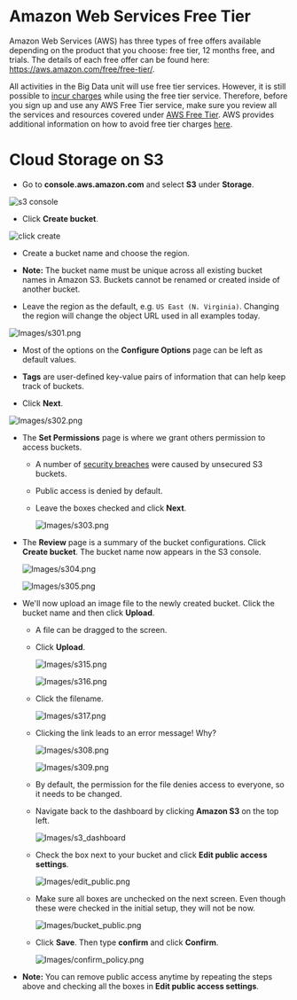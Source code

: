 # Amazon Web Services Free Tier
Amazon Web Services (AWS) has three types of free offers available depending on the product that you choose: free tier, 12 months free, and trials. The details of each free offer can be found here: https://aws.amazon.com/free/free-tier/.

All activities in the Big Data unit will use free tier services. However, it is still possible to [incur charges](https://aws.amazon.com/getting-started/hands-on/control-your-costs-free-tier-budgets/) while using the free tier service. Therefore, before you sign up and use any AWS Free Tier service, make sure you review all the services and resources covered under [AWS Free Tier](https://aws.amazon.com/free/). AWS provides additional information on how to avoid free tier charges [here](https://aws.amazon.com/getting-started/hands-on/control-your-costs-free-tier-budgets/).


# Cloud Storage on S3

* Go to **console.aws.amazon.com** and select **S3** under **Storage**.

![s3 console](Images/s3_console.png)

* Click **Create bucket**.

![click create](Images/create_bucket.png)

* Create a bucket name and choose the region.

* **Note:** The bucket name must be unique across all existing bucket names in Amazon S3. Buckets cannot be renamed or created inside of another bucket.

* Leave the region as the default, e.g. `US East (N. Virginia)`. Changing the region will change the object URL used in all examples today.

![Images/s301.png](Images/s301.png)

* Most of the options on the **Configure Options** page can be left as default values.

* **Tags** are user-defined key-value pairs of information that can help keep track of buckets.

* Click **Next**.

![Images/s302.png](Images/s302.png)

* The **Set Permissions** page is where we grant others permission to access buckets.

  * A number of [security breaches](https://securityboulevard.com/2018/01/leaky-buckets-10-worst-amazon-s3-breaches/) were caused by unsecured S3 buckets.
  
  * Public access is denied by default.

  * Leave the boxes checked and click **Next**.

    ![Images/s303.png](Images/s303.png)

* The **Review** page is a summary of the bucket configurations. Click **Create bucket**. The bucket name now appears in the S3 console.

    ![Images/s304.png](Images/s304.png)

    ![Images/s305.png](Images/s305.png)

* We'll now upload an image file to the newly created bucket. Click the bucket name and then click **Upload**.

  * A file can be dragged to the screen.

  * Click **Upload**.

    ![Images/s315.png](Images/s315.png)

    ![Images/s316.png](Images/s316.png)

  * Click the filename.

    ![Images/s317.png](Images/s317.png)

  * Clicking the link leads to an error message! Why?

    ![Images/s308.png](Images/s308.png)

    ![Images/s309.png](Images/s309.png)

  * By default, the permission for the file denies access to everyone, so it needs to be changed.

  * Navigate back to the dashboard by clicking **Amazon S3** on the top left.

    ![Images/s3_dashboard](Images/s3_dashboard.png)

  * Check the box next to your bucket and click **Edit public access settings**.

    ![Images/edit_public.png](Images/edit_public.png)

  * Make sure all boxes are unchecked on the next screen. Even though these were checked in the initial setup, they will not be now.

    ![Images/bucket_public.png](Images/bucket_policy.png)

  * Click **Save**. Then type **confirm** and click **Confirm**.

    ![Images/confirm_policy.png](Images/confirm_policy.png)


* **Note:** You can remove public access anytime by repeating the steps above and checking all the boxes in **Edit public access settings**.
